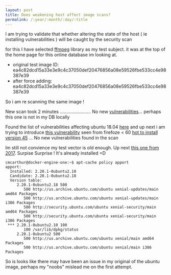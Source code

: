 ```yaml
---
layout: post
title: Does weakening host affect image scans?
permalink: /:year/:month/:day/:title
---
```


I am trying to validate that whether altering the state of the host ( ie installing vulnerabilities ) will be caught by the security scan

for this I have selected [ffmpeg](https://www.cvedetails.com/cve/CVE-2018-1999012/) library as my test subject. it was at the top of the home page for this online database im looking at.
- original test image ID: ea4c82dcd15a33e3e9c4c37050def20476856a08e59526fbe533cc4e98387e39
- after force adding:     ea4c82dcd15a33e3e9c4c37050def20476856a08e59526fbe533cc4e98387e39

So i am re scanning the same image !

New scan took 2 minutes ........................ No new [vulnerabilities](https://raw.githubusercontent.com/prince-chrismc/Docker-Security-Environment/master/Logs/Anchore/FFMPEG-11-11-2018.txt)... perhaps this one is not in my DB locally

Found the list of vulnerabilities affecting ubuntu 18.04 [here](https://www.cvedetails.com/vulnerability-list/vendor_id-4781/product_id-20550/version_id-236205/year-2018/opgpriv-1/Canonical-Ubuntu-Linux-18.04.html) and up next i am trying to introduce [this vulnerability](https://www.cvedetails.com/cve/CVE-2018-5163/) seen from firefoze < 60 [hot to install version 45](https://www.tecmint.com/install-particular-package-version-in-centos-ubuntu-debian/) ... No new vulnerabilities found in the scan

Im still not convience my test vector is old enough. Up next [this one from 2017](https://www.cvedetails.com/cve/CVE-2017-14180/). Surpise Surprise ! It's already installed =D 
```shell
cmcarthur@docker-engine-one:~$ apt-cache policy apport
apport:
  Installed: 2.20.1-0ubuntu2.10
  Candidate: 2.20.1-0ubuntu2.18
  Version table:
     2.20.1-0ubuntu2.18 500
        500 http://us.archive.ubuntu.com/ubuntu xenial-updates/main amd64 Packages
        500 http://us.archive.ubuntu.com/ubuntu xenial-updates/main i386 Packages
        500 http://security.ubuntu.com/ubuntu xenial-security/main amd64 Packages
        500 http://security.ubuntu.com/ubuntu xenial-security/main i386 Packages
 *** 2.20.1-0ubuntu2.10 100
        100 /var/lib/dpkg/status
     2.20.1-0ubuntu2 500
        500 http://us.archive.ubuntu.com/ubuntu xenial/main amd64 Packages
        500 http://us.archive.ubuntu.com/ubuntu xenial/main i386 Packages
```

So is looks like there may have been an issue in my original of the ubuntu image, perhaps my "noobs" mislead me on the first attempt.
